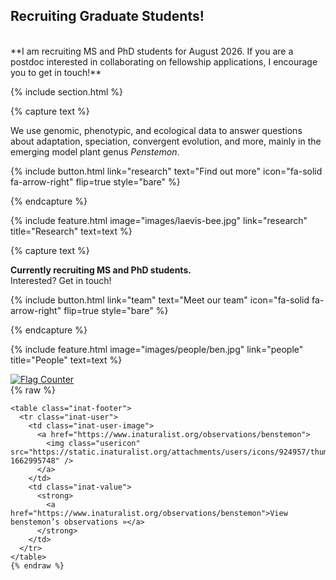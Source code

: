 ---
---

[//]: # (Research page)

## Recruiting Graduate Students!
<br>
**I am recruiting MS and PhD students for August 2026. If you are a postdoc interested in collaborating on fellowship applications, I encourage you to get in touch!**

{% include section.html %}

{% capture text %}

We use genomic, phenotypic, and ecological data to answer questions about adaptation, speciation, convergent evolution, and more, mainly in the emerging model plant genus *Penstemon*.

{%
  include button.html
  link="research"
  text="Find out more"
  icon="fa-solid fa-arrow-right"
  flip=true
  style="bare"
%}

{% endcapture %}

{%
  include feature.html
  image="images/laevis-bee.jpg"
  link="research"
  title="Research"
  text=text
%}


[//]: # (People page)
{% capture text %}

**Currently recruiting MS and PhD students.**
<br>
Interested? Get in touch!


{%
  include button.html
  link="team"
  text="Meet our team"
  icon="fa-solid fa-arrow-right"
  flip=true
  style="bare"
%}

{% endcapture %}

{%
  include feature.html
  image="images/people/ben.jpg"
  link="people"
  title="People"
  text=text
%}


[//]: # (iNat Widget)

<div class="widget-row">
  <div class="flag-container">
    <a href="https://info.flagcounter.com/Cr5i">
      <img src="https://s01.flagcounter.com/countxl/Cr5i/bg_FFA3F3/txt_000000/border_7C21CC/columns_3/maxflags_15/viewers_0/labels_1/pageviews_0/flags_0/percent_0/" 
           alt="Flag Counter" border="0">
    </a>
  </div>

  <div class="inat-container">
    {% raw %}
    <script
      type="text/javascript"
      charset="utf-8"
      src="https://www.inaturalist.org/observations/benstemon.widget?layout=large&limit=3&order=desc&order_by=observed_on">
    </script>

    <table class="inat-footer">
      <tr class="inat-user">
        <td class="inat-user-image">
          <a href="https://www.inaturalist.org/observations/benstemon">
            <img class="usericon" src="https://static.inaturalist.org/attachments/users/icons/924957/thumb.jpg?1662995748" />
          </a>
        </td>
        <td class="inat-value">
          <strong>
            <a href="https://www.inaturalist.org/observations/benstemon">View benstemon’s observations »</a>
          </strong>
        </td>
      </tr>
    </table>
    {% endraw %}
  </div>
</div>


